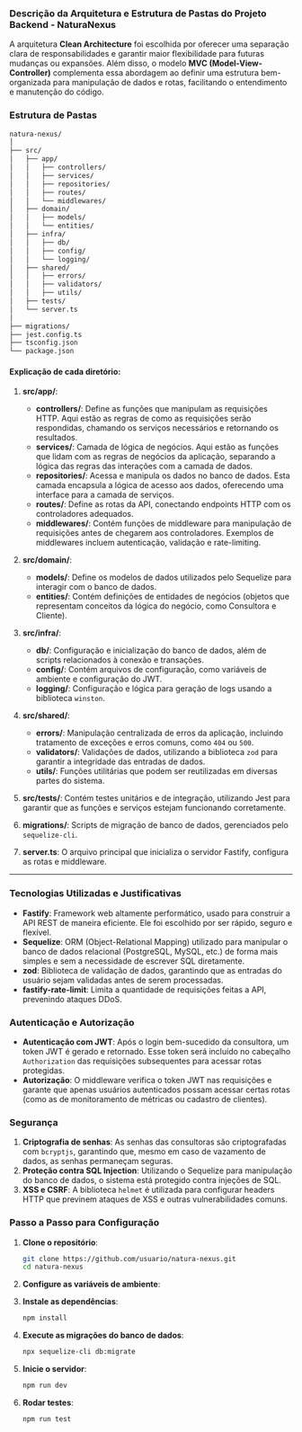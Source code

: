 ### Descrição da Arquitetura e Estrutura de Pastas do Projeto Backend - NaturaNexus

A arquitetura **Clean Architecture** foi escolhida por oferecer uma separação clara de responsabilidades e garantir maior flexibilidade para futuras mudanças ou expansões. Além disso, o modelo **MVC (Model-View-Controller)** complementa essa abordagem ao definir uma estrutura bem-organizada para manipulação de dados e rotas, facilitando o entendimento e manutenção do código.

### Estrutura de Pastas

```bash
natura-nexus/
│
├── src/
│   ├── app/
│   │   ├── controllers/
│   │   ├── services/
│   │   ├── repositories/
│   │   ├── routes/
│   │   └── middlewares/
│   ├── domain/
│   │   ├── models/
│   │   └── entities/
│   ├── infra/
│   │   ├── db/
│   │   ├── config/
│   │   └── logging/
│   ├── shared/
│   │   ├── errors/
│   │   ├── validators/
│   │   ├── utils/
│   ├── tests/
│   └── server.ts
│
├── migrations/
├── jest.config.ts
├── tsconfig.json
└── package.json
```

#### Explicação de cada diretório:

1. **src/app/**:
   - **controllers/**: Define as funções que manipulam as requisições HTTP. Aqui estão as regras de como as requisições serão respondidas, chamando os serviços necessários e retornando os resultados.
   - **services/**: Camada de lógica de negócios. Aqui estão as funções que lidam com as regras de negócios da aplicação, separando a lógica das regras das interações com a camada de dados.
   - **repositories/**: Acessa e manipula os dados no banco de dados. Esta camada encapsula a lógica de acesso aos dados, oferecendo uma interface para a camada de serviços.
   - **routes/**: Define as rotas da API, conectando endpoints HTTP com os controladores adequados.
   - **middlewares/**: Contém funções de middleware para manipulação de requisições antes de chegarem aos controladores. Exemplos de middlewares incluem autenticação, validação e rate-limiting.

2. **src/domain/**:
   - **models/**: Define os modelos de dados utilizados pelo Sequelize para interagir com o banco de dados.
   - **entities/**: Contém definições de entidades de negócios (objetos que representam conceitos da lógica do negócio, como Consultora e Cliente).

3. **src/infra/**:
   - **db/**: Configuração e inicialização do banco de dados, além de scripts relacionados à conexão e transações.
   - **config/**: Contém arquivos de configuração, como variáveis de ambiente e configuração do JWT.
   - **logging/**: Configuração e lógica para geração de logs usando a biblioteca `winston`.

4. **src/shared/**:
   - **errors/**: Manipulação centralizada de erros da aplicação, incluindo tratamento de exceções e erros comuns, como `404` ou `500`.
   - **validators/**: Validações de dados, utilizando a biblioteca `zod` para garantir a integridade das entradas de dados.
   - **utils/**: Funções utilitárias que podem ser reutilizadas em diversas partes do sistema.

5. **src/tests/**: Contém testes unitários e de integração, utilizando Jest para garantir que as funções e serviços estejam funcionando corretamente.

6. **migrations/**: Scripts de migração de banco de dados, gerenciados pelo `sequelize-cli`.

7. **server.ts**: O arquivo principal que inicializa o servidor Fastify, configura as rotas e middleware.

---

### Tecnologias Utilizadas e Justificativas

- **Fastify**: Framework web altamente performático, usado para construir a API REST de maneira eficiente. Ele foi escolhido por ser rápido, seguro e flexível.
- **Sequelize**: ORM (Object-Relational Mapping) utilizado para manipular o banco de dados relacional (PostgreSQL, MySQL, etc.) de forma mais simples e sem a necessidade de escrever SQL diretamente.
- **zod**: Biblioteca de validação de dados, garantindo que as entradas do usuário sejam validadas antes de serem processadas.
- **fastify-rate-limit**: Limita a quantidade de requisições feitas a API, prevenindo ataques DDoS.

### Autenticação e Autorização

- **Autenticação com JWT**: Após o login bem-sucedido da consultora, um token JWT é gerado e retornado. Esse token será incluído no cabeçalho `Authorization` das requisições subsequentes para acessar rotas protegidas.
- **Autorização**: O middleware verifica o token JWT nas requisições e garante que apenas usuários autenticados possam acessar certas rotas (como as de monitoramento de métricas ou cadastro de clientes).

### Segurança

1. **Criptografia de senhas**: As senhas das consultoras são criptografadas com `bcryptjs`, garantindo que, mesmo em caso de vazamento de dados, as senhas permaneçam seguras.
2. **Proteção contra SQL Injection**: Utilizando o Sequelize para manipulação do banco de dados, o sistema está protegido contra injeções de SQL.
3. **XSS e CSRF**: A biblioteca `helmet` é utilizada para configurar headers HTTP que previnem ataques de XSS e outras vulnerabilidades comuns.

### Passo a Passo para Configuração

1. **Clone o repositório**:
   ```bash
   git clone https://github.com/usuario/natura-nexus.git
   cd natura-nexus
   ```

2. **Configure as variáveis de ambiente**:
3. **Instale as dependências**:
   ```bash
   npm install
   ```
4. **Execute as migrações do banco de dados**:
   ```bash
   npx sequelize-cli db:migrate
   ```

5. **Inicie o servidor**:
   ```bash
   npm run dev
   ```
6. **Rodar testes**:
   ```bash
   npm run test
   ```